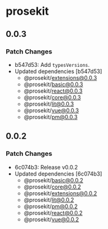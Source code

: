 # prosekit

## 0.0.3

### Patch Changes

- b547d53: Add `typesVersions`.
- Updated dependencies [b547d53]
  - @prosekit/extensions@0.0.3
  - @prosekit/basic@0.0.3
  - @prosekit/react@0.0.3
  - @prosekit/core@0.0.3
  - @prosekit/lit@0.0.3
  - @prosekit/vue@0.0.3
  - @prosekit/pm@0.0.3

## 0.0.2

### Patch Changes

- 6c074b3: Release v0.0.2
- Updated dependencies [6c074b3]
  - @prosekit/basic@0.0.2
  - @prosekit/core@0.0.2
  - @prosekit/extensions@0.0.2
  - @prosekit/lit@0.0.2
  - @prosekit/pm@0.0.2
  - @prosekit/react@0.0.2
  - @prosekit/vue@0.0.2
